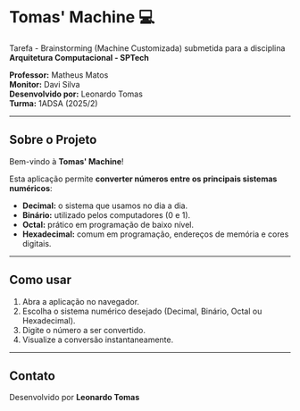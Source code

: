 # Tomas' Machine 💻

Tarefa - Brainstorming (Machine Customizada) submetida para a disciplina **Arquitetura Computacional - SPTech**  

**Professor:** Matheus Matos  
**Monitor:** Davi Silva  
**Desenvolvido por:** Leonardo Tomas  
**Turma:** 1ADSA (2025/2)  

---

## Sobre o Projeto

Bem-vindo à **Tomas' Machine**!  

Esta aplicação permite **converter números entre os principais sistemas numéricos**:

- **Decimal:** o sistema que usamos no dia a dia.  
- **Binário:** utilizado pelos computadores (0 e 1).  
- **Octal:** prático em programação de baixo nível.  
- **Hexadecimal:** comum em programação, endereços de memória e cores digitais.  

---

## Como usar

1. Abra a aplicação no navegador.  
2. Escolha o sistema numérico desejado (Decimal, Binário, Octal ou Hexadecimal).  
3. Digite o número a ser convertido.  
4. Visualize a conversão instantaneamente.  

---

## Contato

Desenvolvido por **Leonardo Tomas** 
